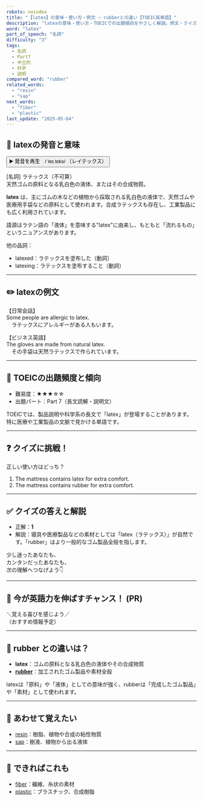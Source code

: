 ```yaml
---
robots: noindex
title: "【latex】の意味・使い方・例文 ― rubberとの違い【TOEIC英単語】"
description: "latexの意味・使い方・TOEICでの出題傾向をやさしく解説。例文・クイズ付きでrubberとの違いもわかりやすく学べます。"
word: "latex"
part_of_speech: "名詞"
difficulty: "3"
tags:
  - 名詞
  - Part7
  - 中立的
  - 科学
  - 説明
compared_word: "rubber"
related_words:
  - "resin"
  - "sap"
next_words:
  - "fiber"
  - "plastic"
last_update: "2025-05-04"
---
```


## 🔰 latexの発音と意味

<button class="play-audio" onclick="playTTS('latex')">
  <span class="play-audio-main">
    ▶️ 発音を再生　/ˈleɪ.tɛks/
  </span>
  <span class="play-audio-sub">
    （レイテックス）
  </span>
</button>

[名詞] ラテックス（不可算）  
天然ゴムの原料となる乳白色の液体、またはその合成物質。

**latex** は、主にゴムの木などの植物から採取される乳白色の液体で、天然ゴムや医療用手袋などの原料として使われます。合成ラテックスも存在し、工業製品にも広く利用されています。

語源はラテン語の「液体」を意味する"latex"に由来し、もともと「流れるもの」というニュアンスがあります。

他の品詞：  
- latexed：ラテックスを塗布した（動詞）
- latexing：ラテックスを塗布すること（動詞）

---

## ✏️ latexの例文

【日常会話】  
Some people are allergic to latex.  
　ラテックスにアレルギーがある人もいます。

【ビジネス英語】  
The gloves are made from natural latex.  
　その手袋は天然ラテックスで作られています。

---

## 🎯 TOEICの出題頻度と傾向

- 難易度：★★★☆☆
- 出題パート：Part 7（長文読解・説明文）

TOEICでは、製品説明や科学系の長文で「latex」が登場することがあります。特に医療や工業製品の文脈で見かける単語です。

---

## ❓ クイズに挑戦！

正しい使い方はどっち？

1. The mattress contains latex for extra comfort.  
2. The mattress contains rubber for extra comfort.

---

## ✅ クイズの答えと解説

- 正解：**1**
- 解説：寝具や医療製品などの素材としては「latex（ラテックス）」が自然です。「rubber」はより一般的なゴム製品全般を指します。

少し迷ったあなたも、  
カンタンだったあなたも、  
次の理解へつなげよう👇️

---

## 🚀 今が英語力を伸ばすチャンス！ (PR)

<div class="info-center">
＼覚える喜びを感じよう／<br>  
（おすすめ情報予定）
</div>

---

## 🤔  rubber との違いは？

- **latex**：ゴムの原料となる乳白色の液体やその合成物質
- **[rubber](/word/rubber/)**：加工されたゴム製品や素材全般

latexは「原料」や「液体」としての意味が強く、rubberは「完成したゴム製品」や「素材」として使われます。

---

## 🧩 あわせて覚えたい

- [resin](/word/resin/)：樹脂、植物や合成の粘性物質
- [sap](/word/sap/)：樹液、植物から出る液体

---

## 📖 できればこれも

- [fiber](/word/fiber/)：繊維、糸状の素材
- [plastic](/word/plastic/)：プラスチック、合成樹脂

<!-- cvid: aid34_bid42 -->
